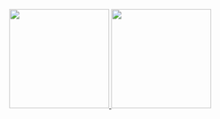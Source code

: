 <div>
<a href="https://github.com/brizidoandre">
<img height="180em" src="https://github-readme-stats.vercel.app/api/top-langs/?username=brizidoandre&layout=compact&langs_count=7&theme=light"/>
<img height="180em" src="https://github-readme-stats.vercel.app/api?username=brizidoandre&show_icons=true&theme=dracula&include_all_commits=true&count_private=true"/>
</div>
